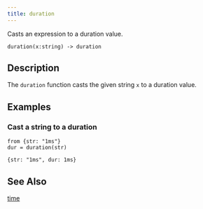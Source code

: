 ```yaml
---
title: duration
---
```


Casts an expression to a duration value.

```tql
duration(x:string) -> duration
```

## Description

The `duration` function casts the given string `x` to a duration value.

## Examples

### Cast a string to a duration

```tql
from {str: "1ms"}
dur = duration(str)
```

```tql
{str: "1ms", dur: 1ms}
```

## See Also

[time](time)
